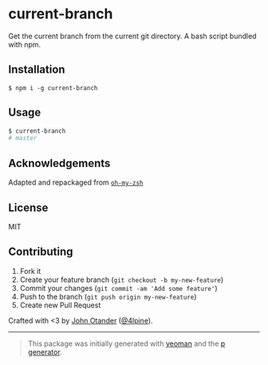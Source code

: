 # current-branch

Get the current branch from the current git directory. A bash script bundled with npm.

## Installation

```
$ npm i -g current-branch
```

## Usage

```sh
$ current-branch
# master
```

## Acknowledgements

Adapted and repackaged from [`oh-my-zsh`](https://github.com/robbyrussell/oh-my-zsh/blob/c82f49e734973debfcab9dd7f1a76bfd42186880/plugins/git/git.plugin.zsh#L13)

## License

MIT

## Contributing

1. Fork it
2. Create your feature branch (`git checkout -b my-new-feature`)
3. Commit your changes (`git commit -am 'Add some feature'`)
4. Push to the branch (`git push origin my-new-feature`)
5. Create new Pull Request

Crafted with <3 by [John Otander](http://johnotander.com) ([@4lpine](https://twitter.com/4lpine)).

***

> This package was initially generated with [yeoman](http://yeoman.io) and the [p generator](https://github.com/johnotander/generator-p.git). 
